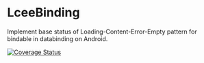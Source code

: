# LceeBinding
Implement base status of Loading-Content-Error-Empty pattern for bindable in databinding on Android.

[![Coverage Status](https://coveralls.io/repos/github/talenguyen/LceeBinding/badge.svg?branch=master)](https://coveralls.io/github/talenguyen/LceeBinding?branch=master)
